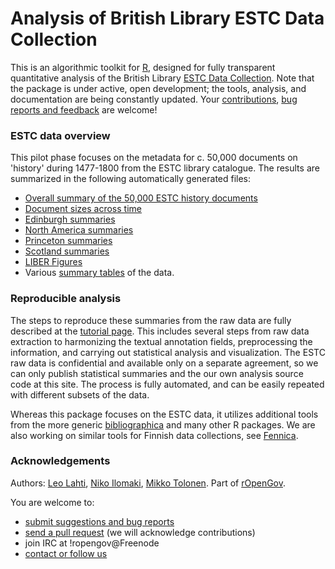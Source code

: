 Analysis of British Library ESTC Data Collection
============================================

This is an algorithmic toolkit for [R](http://r-project.org), designed for fully transparent quantitative analysis of the British Library [ESTC Data Collection](http://estc.bl.uk/F/?func=file&file_name=login-bl-estc). Note that the package is under active, open development; the tools, analysis, and documentation are being constantly updated. Your [contributions](http://ropengov.github.com/contact.html), [bug
reports and feedback](https://github.com/ropengov/estc) are welcome!


### ESTC data overview

This pilot phase focuses on the metadata for c. 50,000 documents on 'history' during 1477-1800 from the ESTC library catalogue. The results are summarized in the following automatically generated files:

 * [Overall summary of the 50,000 ESTC history documents](https://github.com/rOpenGov/estc/blob/master/inst/examples/summary.md)
 * [Document sizes across time](https://github.com/rOpenGov/estc/blob/master/inst/examples/pagecounts.md)
 * [Edinburgh summaries](https://github.com/rOpenGov/estc/blob/master/inst/examples/Edinburgh.md)
 * [North America summaries](https://github.com/rOpenGov/estc/blob/master/inst/examples/NorthAmerica.md)
 * [Princeton summaries](https://github.com/rOpenGov/estc/blob/master/inst/examples/Princeton.md)
 * [Scotland summaries](https://github.com/rOpenGov/estc/blob/master/inst/examples/Scotland.md)
 * [LIBER Figures](https://github.com/rOpenGov/estc/blob/master/inst/examples/20151023.md)
 * Various [summary tables](https://github.com/rOpenGov/estc/tree/master/inst/examples/output.tables) of the data. 


### Reproducible analysis

The steps to reproduce these summaries from the raw data are fully described at the [tutorial page](https://github.com/rOpenGov/estc/blob/master/vignettes/tutorial.md). This includes several steps from raw data extraction to harmonizing the textual annotation fields, preprocessing the information, and carrying out statistical analysis and visualization. The ESTC raw data is confidential and available only on a separate agreement, so we can only publish statistical summaries and the our own analysis source code at this site. The process is fully automated, and can be easily repeated with different subsets of the data.

Whereas this package focuses on the ESTC data, it utilizes additional
tools from the more generic
[bibliographica](https://github.com/rOpenGov/bibliographica) and many
other R packages. We are also working on similar tools for Finnish data collections, see [Fennica](https://github.com/rOpenGov/fennica).


### Acknowledgements

Authors: [Leo Lahti](https://github.com/antagomir/), [Niko Ilomaki](https://github.com/NVI/), [Mikko Tolonen](). Part of [rOpenGov](http://ropengov.github.io/).


You are welcome to:
  * [submit suggestions and bug reports](https://github.com/ropengov/estc/issues)
  * [send a pull request](https://github.com/ropengov/estc/) (we will acknowledge contributions)
  * join IRC at !ropengov@Freenode
  * [contact or follow us](http://ropengov.github.io/contribute/)
